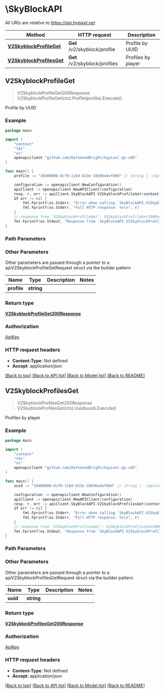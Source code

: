 # \SkyBlockAPI

All URIs are relative to *https://api.hypixel.net*

Method | HTTP request | Description
------------- | ------------- | -------------
[**V2SkyblockProfileGet**](SkyBlockAPI.md#V2SkyblockProfileGet) | **Get** /v2/skyblock/profile | Profile by UUID
[**V2SkyblockProfilesGet**](SkyBlockAPI.md#V2SkyblockProfilesGet) | **Get** /v2/skyblock/profiles | Profiles by player



## V2SkyblockProfileGet

> V2SkyblockProfileGet200Response V2SkyblockProfileGet(ctx).Profile(profile).Execute()

Profile by UUID



### Example

```go
package main

import (
	"context"
	"fmt"
	"os"
	openapiclient "github.com/DarkenedBright/hypixel-go-sdk"
)

func main() {
	profile := "38400000-8cf0-11bd-b23e-10b96e4ef00d" // string |  (optional)

	configuration := openapiclient.NewConfiguration()
	apiClient := openapiclient.NewAPIClient(configuration)
	resp, r, err := apiClient.SkyBlockAPI.V2SkyblockProfileGet(context.Background()).Profile(profile).Execute()
	if err != nil {
		fmt.Fprintf(os.Stderr, "Error when calling `SkyBlockAPI.V2SkyblockProfileGet``: %v\n", err)
		fmt.Fprintf(os.Stderr, "Full HTTP response: %v\n", r)
	}
	// response from `V2SkyblockProfileGet`: V2SkyblockProfileGet200Response
	fmt.Fprintf(os.Stdout, "Response from `SkyBlockAPI.V2SkyblockProfileGet`: %v\n", resp)
}
```

### Path Parameters



### Other Parameters

Other parameters are passed through a pointer to a apiV2SkyblockProfileGetRequest struct via the builder pattern


Name | Type | Description  | Notes
------------- | ------------- | ------------- | -------------
 **profile** | **string** |  | 

### Return type

[**V2SkyblockProfileGet200Response**](V2SkyblockProfileGet200Response.md)

### Authorization

[ApiKey](../README.md#ApiKey)

### HTTP request headers

- **Content-Type**: Not defined
- **Accept**: application/json

[[Back to top]](#) [[Back to API list]](../README.md#documentation-for-api-endpoints)
[[Back to Model list]](../README.md#documentation-for-models)
[[Back to README]](../README.md)


## V2SkyblockProfilesGet

> V2SkyblockProfilesGet200Response V2SkyblockProfilesGet(ctx).Uuid(uuid).Execute()

Profiles by player

### Example

```go
package main

import (
	"context"
	"fmt"
	"os"
	openapiclient "github.com/DarkenedBright/hypixel-go-sdk"
)

func main() {
	uuid := "38400000-8cf0-11bd-b23e-10b96e4ef00d" // string |  (optional)

	configuration := openapiclient.NewConfiguration()
	apiClient := openapiclient.NewAPIClient(configuration)
	resp, r, err := apiClient.SkyBlockAPI.V2SkyblockProfilesGet(context.Background()).Uuid(uuid).Execute()
	if err != nil {
		fmt.Fprintf(os.Stderr, "Error when calling `SkyBlockAPI.V2SkyblockProfilesGet``: %v\n", err)
		fmt.Fprintf(os.Stderr, "Full HTTP response: %v\n", r)
	}
	// response from `V2SkyblockProfilesGet`: V2SkyblockProfilesGet200Response
	fmt.Fprintf(os.Stdout, "Response from `SkyBlockAPI.V2SkyblockProfilesGet`: %v\n", resp)
}
```

### Path Parameters



### Other Parameters

Other parameters are passed through a pointer to a apiV2SkyblockProfilesGetRequest struct via the builder pattern


Name | Type | Description  | Notes
------------- | ------------- | ------------- | -------------
 **uuid** | **string** |  | 

### Return type

[**V2SkyblockProfilesGet200Response**](V2SkyblockProfilesGet200Response.md)

### Authorization

[ApiKey](../README.md#ApiKey)

### HTTP request headers

- **Content-Type**: Not defined
- **Accept**: application/json

[[Back to top]](#) [[Back to API list]](../README.md#documentation-for-api-endpoints)
[[Back to Model list]](../README.md#documentation-for-models)
[[Back to README]](../README.md)

